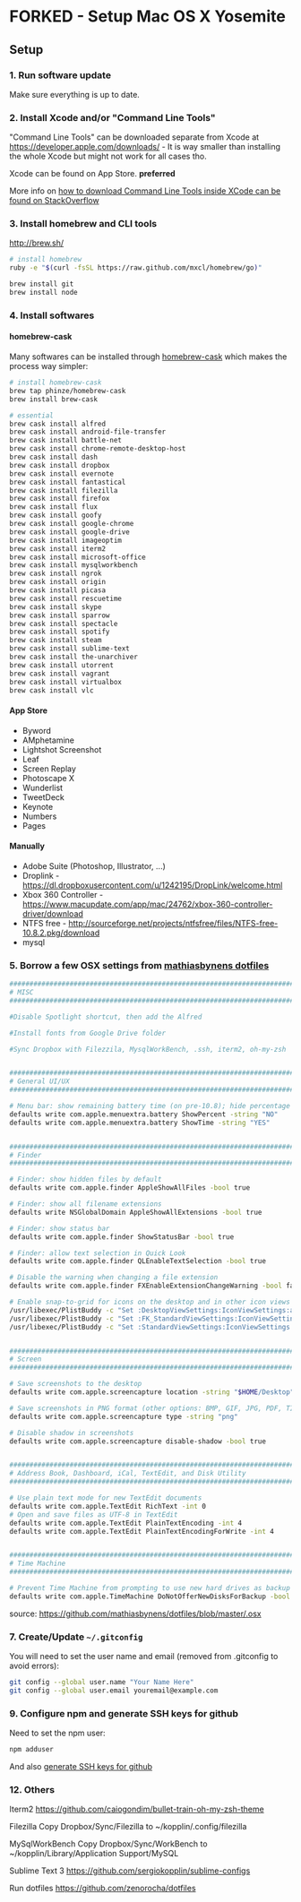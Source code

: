 FORKED - Setup Mac OS X Yosemite
=========================================

Setup
-----

### 1. Run software update

Make sure everything is up to date.


### 2. Install Xcode and/or "Command Line Tools"

"Command Line Tools" can be downloaded separate from Xcode at
https://developer.apple.com/downloads/ - It is way smaller than installing the
whole Xcode but might not work for all cases tho.

Xcode can be found on App Store. **preferred**

More info on [how to download Command Line Tools inside XCode can be found on StackOverflow](http://stackoverflow.com/questions/9329243/xcode-4-4-and-later-install-command-line-tools)


### 3. Install homebrew and CLI tools

http://brew.sh/

```sh
# install homebrew
ruby -e "$(curl -fsSL https://raw.github.com/mxcl/homebrew/go)"

brew install git
brew install node

```


### 4. Install softwares


#### homebrew-cask

Many softwares can be installed through
[homebrew-cask](https://github.com/phinze/homebrew-cask) which makes the
process way simpler:

```sh
# install homebrew-cask
brew tap phinze/homebrew-cask
brew install brew-cask

# essential
brew cask install alfred
brew cask install android-file-transfer
brew cask install battle-net
brew cask install chrome-remote-desktop-host
brew cask install dash
brew cask install dropbox
brew cask install evernote
brew cask install fantastical
brew cask install filezilla
brew cask install firefox
brew cask install flux
brew cask install goofy
brew cask install google-chrome
brew cask install google-drive
brew cask install imageoptim
brew cask install iterm2
brew cask install microsoft-office
brew cask install mysqlworkbench
brew cask install ngrok
brew cask install origin
brew cask install picasa
brew cask install rescuetime
brew cask install skype
brew cask install sparrow
brew cask install spectacle
brew cask install spotify
brew cask install steam
brew cask install sublime-text
brew cask install the-unarchiver
brew cask install utorrent
brew cask install vagrant
brew cask install virtualbox
brew cask install vlc


```

#### App Store

 - Byword
 - AMphetamine
 - Lightshot Screenshot
 - Leaf
 - Screen Replay
 - Photoscape X
 - Wunderlist
 - TweetDeck
 - Keynote
 - Numbers
 - Pages

#### Manually

 - Adobe Suite (Photoshop, Illustrator, ...)
 - Droplink - https://dl.dropboxusercontent.com/u/1242195/DropLink/welcome.html
 - Xbox 360 Controller - https://www.macupdate.com/app/mac/24762/xbox-360-controller-driver/download
 - NTFS free - http://sourceforge.net/projects/ntfsfree/files/NTFS-free-10.8.2.pkg/download
 - mysql

### 5. Borrow a few OSX settings from [mathiasbynens dotfiles](https://github.com/mathiasbynens/dotfiles)


```sh
###############################################################################
# MISC                                                                      #
###############################################################################

#Disable Spotlight shortcut, then add the Alfred

#Install fonts from Google Drive folder

#Sync Dropbox with Filezzila, MysqlWorkBench, .ssh, iterm2, oh-my-zsh


###############################################################################
# General UI/UX                                                               #
###############################################################################

# Menu bar: show remaining battery time (on pre-10.8); hide percentage
defaults write com.apple.menuextra.battery ShowPercent -string "NO"
defaults write com.apple.menuextra.battery ShowTime -string "YES"


###############################################################################
# Finder                                                                      #
###############################################################################

# Finder: show hidden files by default
defaults write com.apple.finder AppleShowAllFiles -bool true

# Finder: show all filename extensions
defaults write NSGlobalDomain AppleShowAllExtensions -bool true

# Finder: show status bar
defaults write com.apple.finder ShowStatusBar -bool true

# Finder: allow text selection in Quick Look
defaults write com.apple.finder QLEnableTextSelection -bool true

# Disable the warning when changing a file extension
defaults write com.apple.finder FXEnableExtensionChangeWarning -bool false

# Enable snap-to-grid for icons on the desktop and in other icon views
/usr/libexec/PlistBuddy -c "Set :DesktopViewSettings:IconViewSettings:arrangeBy grid" ~/Library/Preferences/com.apple.finder.plist
/usr/libexec/PlistBuddy -c "Set :FK_StandardViewSettings:IconViewSettings:arrangeBy grid" ~/Library/Preferences/com.apple.finder.plist
/usr/libexec/PlistBuddy -c "Set :StandardViewSettings:IconViewSettings:arrangeBy grid" ~/Library/Preferences/com.apple.finder.plist


###############################################################################
# Screen                                                                      #
###############################################################################

# Save screenshots to the desktop
defaults write com.apple.screencapture location -string "$HOME/Desktop"

# Save screenshots in PNG format (other options: BMP, GIF, JPG, PDF, TIFF)
defaults write com.apple.screencapture type -string "png"

# Disable shadow in screenshots
defaults write com.apple.screencapture disable-shadow -bool true


###############################################################################
# Address Book, Dashboard, iCal, TextEdit, and Disk Utility                   #
###############################################################################

# Use plain text mode for new TextEdit documents
defaults write com.apple.TextEdit RichText -int 0
# Open and save files as UTF-8 in TextEdit
defaults write com.apple.TextEdit PlainTextEncoding -int 4
defaults write com.apple.TextEdit PlainTextEncodingForWrite -int 4


###############################################################################
# Time Machine                                                                #
###############################################################################

# Prevent Time Machine from prompting to use new hard drives as backup volume
defaults write com.apple.TimeMachine DoNotOfferNewDisksForBackup -bool true


```

source: https://github.com/mathiasbynens/dotfiles/blob/master/.osx


###  7. Create/Update `~/.gitconfig`

You will need to set the user name and email (removed from .gitconfig to avoid
errors):

```sh
git config --global user.name "Your Name Here"
git config --global user.email youremail@example.com
```


### 9. Configure npm and generate SSH keys for github

Need to set the npm user:

```sh
npm adduser
```

And also [generate SSH keys for github](https://help.github.com/articles/generating-ssh-keys)



### 12. Others

Iterm2
https://github.com/caiogondim/bullet-train-oh-my-zsh-theme

Filezilla
Copy Dropbox/Sync/Filezilla to ~/kopplin/.config/filezilla

MySqlWorkBench
Copy Dropbox/Sync/WorkBench to ~/kopplin/Library/Application Support/MySQL

Sublime Text 3
https://github.com/sergiokopplin/sublime-configs

Run dotfiles
https://github.com/zenorocha/dotfiles
